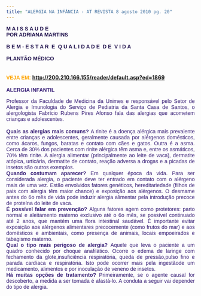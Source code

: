 ```yaml
---
title: "ALERGIA NA INFÂNCIA - AT REVISTA 8 agosto 2010 pg. 20"
---
```


<strong><span style="color: #20124d; font-family: Arial, Helvetica, sans-serif;">M A I S S A U D E </b><br />POR ADRIANA MARTINS</b> <br /><br />B E M - E S T A R&nbsp; E&nbsp; Q U A L I D A D E&nbsp; D E&nbsp; V I D A <br /><br />PLANTÃO MÉDICO </span></strong><br /></b><br /><br /><span style="color: orange; font-family: Arial, Helvetica, sans-serif;"><strong>VEJA EM: </strong></span><a href="http://200.210.166.155/reader/default.asp?ed=1869"><span style="color: orange; font-family: Arial, Helvetica, sans-serif;"><strong>http://200.210.166.155/reader/default.asp?ed=1869</strong></span></a><br /><br /><span style="color: #351c75; font-family: Arial, Helvetica, sans-serif;"><strong>ALERGIA INFANTIL</b> </strong></span><br /><div style="text-align: justify;"></b><span style="color: #351c75; font-family: Arial, Helvetica, sans-serif;">Professor da Faculdade de Medicina da</b> </b>Unimes e responsável pelo Setor</b> </b>de Alergia e Imunologia do Serviço de</b> </b>Pediatria da Santa Casa de Santos,</b> </b>o alergologista Fabrício Rubens Pires</b> </b>Afonso fala das alergias que</b> </b>acometem crianças e adolescentes.</b> </span><br /></div><div style="text-align: justify;"><span style="color: #351c75; font-family: Arial, Helvetica, sans-serif;"></b></span><br /><div style="text-align: justify;"><span style="font-family: Arial, Helvetica, sans-serif;"><span style="color: #351c75;"><strong>Quais as alergias mais comuns?</b> </b></strong>A rinite é a doença alérgica mais</b> </b>prevalente entre crianças e</b> </b>adolescentes, geralmente causada por</b> </b>alérgenos domésticos, como ácaros,</b> </b>fungos, baratas e contato com cães e</b> </b>gatos. Outra é a asma. Cerca de 30% dos</b> </b>pacientes com rinite alérgica têm asma</b> </b>e, entre os asmáticos, 70% têm rinite.</b> </b>A alergia alimentar (principalmente</b> </b>ao leite de vaca), dermatite atópica,</b> </b>urticária, dermatite de contato,</b> </b>reação adversa a drogas e a picadas</b> </b>de insetos são outros exemplos.</b> </b></span></span><br /><div style="text-align: justify;"><span style="font-family: Arial, Helvetica, sans-serif;"><span style="color: #351c75;"><strong>Quando costumam aparecer?</b> </b></strong>Em qualquer época da vida. Para ser</b> </b>considerada alergia, o paciente deve ter</b> </b>entrado em contato com o alérgeno mais</b> </b>de uma vez. Estão envolvidos fatores</b> </b>genéticos, hereditariedade (filhos de</b> </b>pais com alergia têm maior chance) e</b> </b>exposição aos alérgenos. O desmame</b> </b>antes do 6o mês de vida pode induzir</b> </b>alergia alimentar pela introdução</b> </b>precoce de proteína do leite de vaca.</b> </b></span></span><br /><div style="text-align: justify;"><span style="font-family: Arial, Helvetica, sans-serif;"><span style="color: #351c75;"><strong>É possível falar em prevenção?</b> </b></strong>Alguns fatores agem como protetores:</b> </b>parto normal e aleitamento materno</b> </b>exclusivo até o 6o</b> mês, se possível</b> </b>continuado até 2 anos, que mantém uma</b> </b>flora intestinal saudável. É importante</b> </b>evitar exposição aos alérgenos</b> </b>alimentares precocemente (como frutos</b> </b>do mar) e aos domésticos e ambientais,</b> </b>como presença de animais, locais</b> </b>empoeirados e tabagismo materno.</b> </b></span></span><br /><div style="text-align: justify;"><span style="font-family: Arial, Helvetica, sans-serif;"><span style="color: #351c75;"><strong>Qual o tipo mais perigoso de alergia?</b> </b></strong>Aquele que leva o paciente a um quadro</b> </b>conhecido por choque anafilático. Ocorre</b> </b>o edema de laringe com fechamento da</b> </b>glote,insuficiência respiratória, queda de</b> </b>pressão,pulso fino e parada cardíaca e</b> </b>respiratória. Isto pode ocorrer mais pela</b> </b>ingestãode um medicamento, alimentos</b> </b>e por inoculação de veneno de insetos.</b> </b></span></span><br /><div style="text-align: justify;"><span style="font-family: Arial, Helvetica, sans-serif;"><span style="color: #351c75;"><strong>Há muitas opções de tratamento?</b> </b></strong>Primeiramente, se o agente causal</b> </b>for descoberto, a medida a ser</b> </b>tomada é afastá-lo. A conduta a seguir</b> </b>vai depender do tipo de alergia.</b> </span></span></div></div></div></div></div></div>